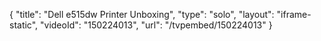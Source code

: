 {
    "title": "Dell e515dw Printer Unboxing",
    "type": "solo",
    "layout": "iframe-static",
    "videoId": "150224013",
    "url": "\/tvpembed\/150224013"
}